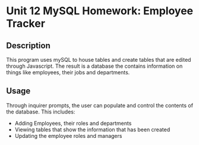 # Unit 12 MySQL Homework: Employee Tracker

## Description
This program uses mySQL to house tables and create tables that are edited through Javascript. The result is a database the contains information on things like employees, their jobs and departments.

## Usage

Through inquirer prompts, the user can populate and control the contents of the database. This includes:
* Adding Employees, their roles and departments
* Viewing tables that show the information that has been created
* Updating the employee roles and managers